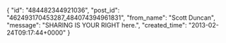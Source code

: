  {
   "id": "484482344921036",
   "post_id": "462493170453287_484074394961831",
   "from_name": "Scott Duncan",
   "message": "SHARING IS YOUR RIGHT here.",
   "created_time": "2013-02-24T09:17:44+0000"
 }
